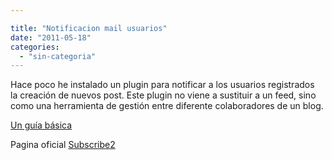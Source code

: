 ```yaml
---

title: "Notificacion mail usuarios"
date: "2011-05-18"
categories: 
  - "sin-categoria"
---
```


Hace poco he instalado un plugin para notificar a los usuarios registrados  la creación de nuevos post. Este plugin no viene a sustituir a un feed, sino como una herramienta de gestión entre diferente colaboradores de un blog.

[Un guía básica](https://www.verasoul.com/2010/02/subscribe2-controlando-los-subscriptores-de-tu-blog-en-wordpress.html "Subscribe2 - Guia")

Pagina oficial [Subscribe2](https://subscribe2.wordpress.com "Subscribe2 - PAgina Oficial")
